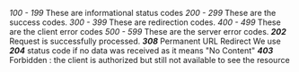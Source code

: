 *100 - 199*
These are informational status codes
*200 - 299*
These are the success codes.
*300 - 399*
These are redirection codes.
*400 - 499*
These are the client error codes
*500 - 599*
These are the server error codes.
***202***
Request is successfully processed.
***308*** Permanent URL  Redirect
We use ***204*** status code if no data was received as it means "No Content"
***403*** Forbidden : the client is authorized but still not available to see the resource

